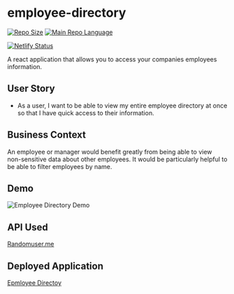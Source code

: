 # employee-directory
[![Repo Size](https://img.shields.io/github/repo-size/traviscult/employee-directory?style=plastic)](https://github.com/traviscult/employee-directory)
[![Main Repo Language](https://img.shields.io/github/languages/top/traviscult/employee-directory?style=plastic)](https://github.com/traviscult/employee-directory)

[![Netlify Status](https://api.netlify.com/api/v1/badges/183ca3e2-ee32-4fa9-aeec-bdc2e79d8d6a/deploy-status)](https://app.netlify.com/sites/react-employee-directory-app/deploys)

A react application that allows you to access your companies employees information.

## User Story

* As a user, I want to be able to view my entire employee directory at once so that I have quick access to their information.

## Business Context

An employee or manager would benefit greatly from being able to view non-sensitive data about other employees. It would be particularly helpful to be able to filter employees by name.

## Demo
![Employee Directory Demo](src/Assets/react_directory_demo.gif)


## API Used 
[Randomuser.me](https://randomuser.me/ "Randomuser.me")

## Deployed Application
[Epmloyee Directoy](https://5f0b929efa9b8814d9b74472--react-employee-directory-app.netlify.app/ "Epmloyee Directoy")